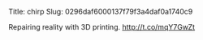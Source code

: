 Title: chirp
Slug: 0296daf6000137f79f3a4daf0a1740c9

Repairing reality with 3D printing. <a href="http://t.co/mqY7GwZt">http://t.co/mqY7GwZt</a>
